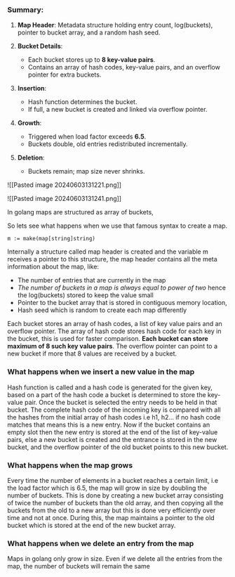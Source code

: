 ### Summary:

1. **Map Header**: Metadata structure holding entry count, log(buckets), pointer to bucket array, and a random hash seed.
    
2. **Bucket Details**:
    
    - Each bucket stores up to **8 key-value pairs**.
    - Contains an array of hash codes, key-value pairs, and an overflow pointer for extra buckets.
3. **Insertion**:
    
    - Hash function determines the bucket.
    - If full, a new bucket is created and linked via overflow pointer.
4. **Growth**:
    
    - Triggered when load factor exceeds **6.5**.
    - Buckets double, old entries redistributed incrementally.
5. **Deletion**:
    
    - Buckets remain; map size never shrinks.

![[Pasted image 20240603131221.png]]

![[Pasted image 20240603131241.png]]

In golang maps are structured as array of buckets,

So lets see what happens when we use that famous syntax to create a map.

```
m := make(map[string]string)
```

Internally a structure called map header is created and the variable m receives a pointer to this structure, the map header contains all the meta information about the map, like:

- The number of entries that are currently in the map
- _The number of buckets in a map is always equal to power of two_ hence the log(buckets) stored to keep the value small
- Pointer to the bucket array that is stored in contiguous memory location,
- Hash seed which is random to create each map differently

Each bucket stores an array of hash codes, a list of key value pairs and an overflow pointer. The array of hash code stores hash code for each key in the bucket, this is used for faster comparison. **Each bucket can store maximum of 8 such key value pairs**. The overflow pointer can point to a new bucket if more that 8 values are received by a bucket.

### **What happens when we insert a new value in the map**

Hash function is called and a hash code is generated for the given key, based on a part of the hash code a bucket is determined to store the key-value pair. Once the bucket is selected the entry needs to be held in that bucket. The complete hash code of the incoming key is compared with all the hashes from the initial array of hash codes i.e h1, h2... if no hash code matches that means this is a new entry. Now if the bucket contains an empty slot then the new entry is stored at the end of the list of key-value pairs, else a new bucket is created and the entrance is stored in the new bucket, and the overflow pointer of the old bucket points to this new bucket.

### **What happens when the map grows**

Every time the number of elements in a bucket reaches a certain limit, i.e the load factor which is 6.5, the map will grow in size by doubling the number of buckets. This is done by creating a new bucket array consisting of twice the number of buckets than the old array, and then copying all the buckets from the old to a new array but this is done very efficiently over time and not at once. During this, the map maintains a pointer to the old bucket which is stored at the end of the new bucket array.

### **What happens when we delete an entry from the map**

Maps in golang only grow in size. Even if we delete all the entries from the map, the number of buckets will remain the same